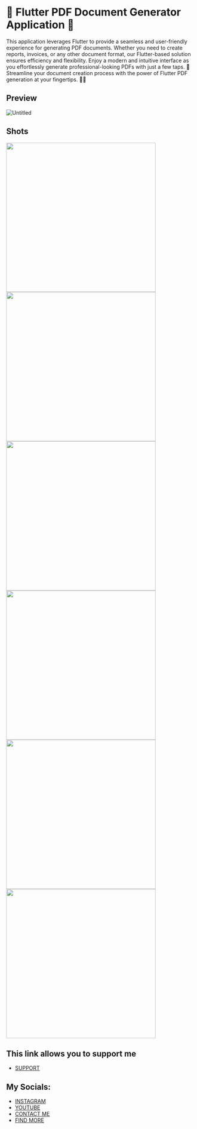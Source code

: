 # 🚀 Flutter PDF Document Generator Application 📄
This application leverages Flutter to provide a seamless and user-friendly experience for generating PDF documents. Whether you need to create reports, invoices, or any other document format, our Flutter-based solution ensures efficiency and flexibility. Enjoy a modern and intuitive interface as you effortlessly generate professional-looking PDFs with just a few taps. 🎉 Streamline your document creation process with the power of Flutter PDF generation at your fingertips. 📱💼

## Preview
![Untitled](https://github.com/AmirBayat0/Flutter-PDF-Generator/assets/91388754/9754d40c-fbda-4863-8508-f7231fe22db5)


## Shots
 <div class="row">
  <div class="column">
   <img src="https://github.com/AmirBayat0/Flutter-PDF-Generator/assets/91388754/5abf1db0-f90a-469b-bade-a302929069db" height="400"/>
   <img src="https://github.com/AmirBayat0/Flutter-PDF-Generator/assets/91388754/a00292f7-0b1d-4b2a-a09e-84ee33b3d61b" height="400"/>
    <img src="https://github.com/AmirBayat0/Flutter-PDF-Generator/assets/91388754/1131cf9d-cfcc-40b1-a2d8-c590687539c2" height="400"/>
    <img src="https://github.com/AmirBayat0/Flutter-PDF-Generator/assets/91388754/f186c493-d6a5-4f10-89c8-66d108479559" height="400"/>
    <img src="https://github.com/AmirBayat0/Flutter-PDF-Generator/assets/91388754/1ffb0933-b354-4139-89ef-952adfbcec80" height="400"/>
    <img src="https://github.com/AmirBayat0/Flutter-PDF-Generator/assets/91388754/37e27b02-59d1-46f4-9d57-0c32ff787622" height="400"/>
   </div>
  
</div>

## This link allows you to support me
* [SUPPORT](https://www.buymeacoffee.com/AmirBayat)

## My Socials:
* [INSTAGRAM](https://www.instagram.com/codewithflexz)
* [YOUTUBE]( https://www.youtube.com/c/ProgrammingWithFlexZ)
* [CONTACT ME](https://amirbayat.dev@gmail.com)
* [FIND MORE](https://zaap.bio/CodeWithFlexz)
